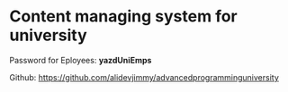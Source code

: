 # Content managing system for university
Password for Eployees: **yazdUniEmps**

Github: https://github.com/alidevjimmy/advancedprogramminguniversity

